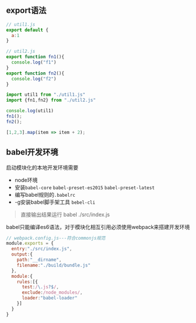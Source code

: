 ## export语法

```js
// util1.js
export default {
  a:1
}

// util2.js
export function fn1(){
  console.log("f1")
}
export function fn2(){
  console.log("f2")
}
```

```js
import util1 from "./util1.js"
import {fn1,fn2} from "./util2.js"

console.log(util1)
fn1();
fn2();

[1,2,3].map(item => item + 2);
```
## babel开发环境
启动模块化的本地开发环境需要
* node环境
* 安装`babel-core` `babel-preset-es2015` `babel-preset-latest`
* 编写babel规则的`.babelrc`
* -g安装babel脚手架工具 `bebel-cli`

>直接输出结果运行 babel ./src/index.js

babel只能编译es6语法，对于模块化相互引用必须使用webpack来搭建开发环境

```js
// webpack.config.js---符合commonjs规范
module.exports = {
  entry:"./src/index.js",
  output:{
    path:"__dirname",
    filename:"./build/bundle.js"
  },
  module:{
    rules:[{
      test:/\.js?$/,
      exclude:/node_modules/,
      loader:"babel-loader"
    }]
  }
}
```
